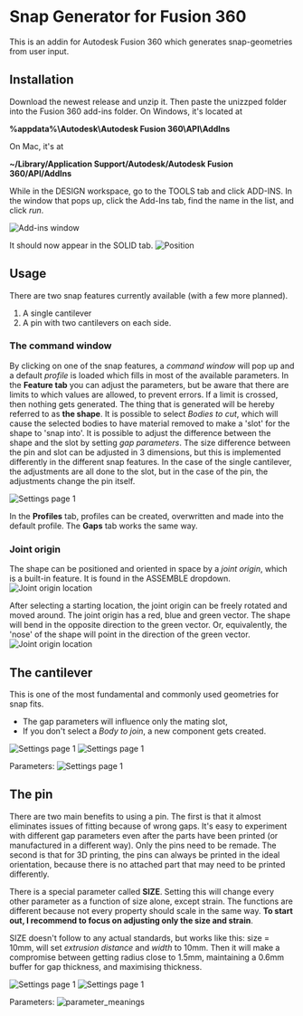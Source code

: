Snap Generator for Fusion 360
============================

This is an addin for Autodesk Fusion 360 which generates snap-geometries from 
user input.


Installation
----
Download the newest release and unzip it. Then paste the unizzped folder into 
the Fusion 360 add-ins folder. On Windows, it's located at 

__%appdata%\Autodesk\Autodesk Fusion 360\API\AddIns__

On Mac, it's at

__~/Library/Application Support/Autodesk/Autodesk Fusion 360/API/AddIns__

While in the DESIGN workspace, go to the TOOLS tab and click
ADD-INS. In the window that pops up, click the Add-Ins tab, find the name
in the list, and click _run_.

![Add-ins window](docs/images/addins_list_snap_generator.png)

It should now appear in the SOLID tab.
![Position](docs/images/position_in_workspace.png)

Usage
----
There are two snap features currently available (with a few more planned).
1. A single cantilever
2. A pin with two cantilevers on each side.

### The command window
By clicking on one of the snap features, a _command window_ will pop up and a 
default _profile_ is loaded which fills in most of the available parameters.
In the __Feature tab__ you can adjust the parameters, but be aware that there are limits to which 
values are allowed, to prevent errors. If a limit is crossed, then nothing gets
generated. The thing that is generated will be hereby referred to as __the shape__. 
It is possible to select _Bodies to cut_, 
which will cause the selected bodies to have material removed to make a 'slot'
for the shape to 'snap into'. It is possible to adjust the difference between
the shape and the slot by setting _gap parameters_. The size difference between the pin and
slot can be adjusted in 3 dimensions, but this is implemented differently in
the different snap features. In the case of the single cantilever, the adjustments
are all done to the slot, but in the case of the pin, the adjustments change the
pin itself.

![Settings page 1](docs/images/command_window.png)

In the __Profiles__ tab, profiles can be created, overwritten and made into the
default profile. The __Gaps__ tab works the same way.

### Joint origin
The shape can be positioned and oriented in space by a _joint origin_, which
is a built-in feature. It is found in the ASSEMBLE dropdown.
![Joint origin location](docs/images/joint_origin_position.png)

After selecting a starting location, the joint origin can be freely rotated and
moved around. The joint origin has a red, blue and green vector. The shape
will bend in the opposite direction to the green vector. Or, equivalently, the
'nose' of the shape will point in the direction of the green vector.
![Joint origin location](docs/images/joint_origin_direction_illustration.png)



## The cantilever
This is one of the most fundamental and commonly used geometries for snap fits.
* The gap parameters will influence only the mating slot,
* If you don't select a _Body to join_, a new component gets created.


![Settings page 1](docs/images/cantilever_isometric_illustration.png) ![Settings page 1](docs/images/cantilever_settings_1.png)  

Parameters:
![Settings page 1](docs/images/cantilever_drawing.png) 


## The pin
There are two main benefits to using a pin. The first is that it almost 
eliminates issues of fitting because of wrong gaps. It's easy to experiment with
different gap parameters even after the parts have been printed (or manufactured
in a different way). Only the pins need to be remade. The second is that for 3D
printing, the pins can always be printed in the ideal orientation, because
there is no attached part that may need to be printed differently.


There is a special parameter called __SIZE__. Setting this will change every
other parameter as a function of size alone, except strain. The functions are 
different because not every property should scale in the same way. **To start out, 
I recommend to focus on adjusting only the size and strain**.

  
SIZE doesn't follow to any actual standards, but works like this:
  size = 10mm, will set _extrusion distance_ and _width_ to 10mm. Then it will
  make a compromise between getting radius close to 1.5mm, maintaining
  a 0.6mm buffer for gap thickness, and maximising thickness.

![Settings page 1](docs/images/the_pin_isometric_illustration2.png) ![Settings page 1](docs/images/pin_settings_1.png)  


Parameters:
![parameter_meanings](docs/images/cantileverPin_drawing.png)
